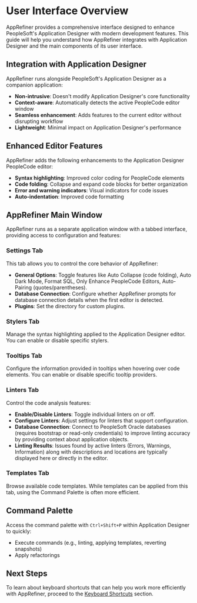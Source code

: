 # User Interface Overview

AppRefiner provides a comprehensive interface designed to enhance PeopleSoft's Application Designer with modern development features. This guide will help you understand how AppRefiner integrates with Application Designer and the main components of its user interface.

## Integration with Application Designer

AppRefiner runs alongside PeopleSoft's Application Designer as a companion application:

- **Non-intrusive**: Doesn't modify Application Designer's core functionality
- **Context-aware**: Automatically detects the active PeopleCode editor window
- **Seamless enhancement**: Adds features to the current editor without disrupting workflow
- **Lightweight**: Minimal impact on Application Designer's performance

## Enhanced Editor Features

AppRefiner adds the following enhancements to the Application Designer PeopleCode editor:

- **Syntax highlighting**: Improved color coding for PeopleCode elements
- **Code folding**: Collapse and expand code blocks for better organization
- **Error and warning indicators**: Visual indicators for code issues
- **Auto-indentation**: Improved code formatting

## AppRefiner Main Window

AppRefiner runs as a separate application window with a tabbed interface, providing access to configuration and features:

### Settings Tab

This tab allows you to control the core behavior of AppRefiner:

- **General Options**: Toggle features like Auto Collapse (code folding), Auto Dark Mode, Format SQL, Only Enhance PeopleCode Editors, Auto-Pairing (quotes/parentheses).
- **Database Connection**: Configure whether AppRefiner prompts for database connection details when the first editor is detected.
- **Plugins**: Set the directory for custom plugins.

### Stylers Tab

Manage the syntax highlighting applied to the Application Designer editor. You can enable or disable specific stylers.

### Tooltips Tab

Configure the information provided in tooltips when hovering over code elements. You can enable or disable specific tooltip providers.

### Linters Tab

Control the code analysis features:

- **Enable/Disable Linters**: Toggle individual linters on or off.
- **Configure Linters**: Adjust settings for linters that support configuration.
- **Database Connection**: Connect to PeopleSoft Oracle databases (requires bootstrap or read-only credentials) to improve linting accuracy by providing context about application objects.
- **Linting Results**: Issues found by active linters (Errors, Warnings, Information) along with descriptions and locations are typically displayed here or directly in the editor.

### Templates Tab

Browse available code templates. While templates can be applied from this tab, using the Command Palette is often more efficient.

## Command Palette

Access the command palette with `Ctrl+Shift+P` within Application Designer to quickly:

- Execute commands (e.g., linting, applying templates, reverting snapshots)
- Apply refactorings

## Next Steps

To learn about keyboard shortcuts that can help you work more efficiently with AppRefiner, proceed to the [Keyboard Shortcuts](keyboard-shortcuts.md) section.
